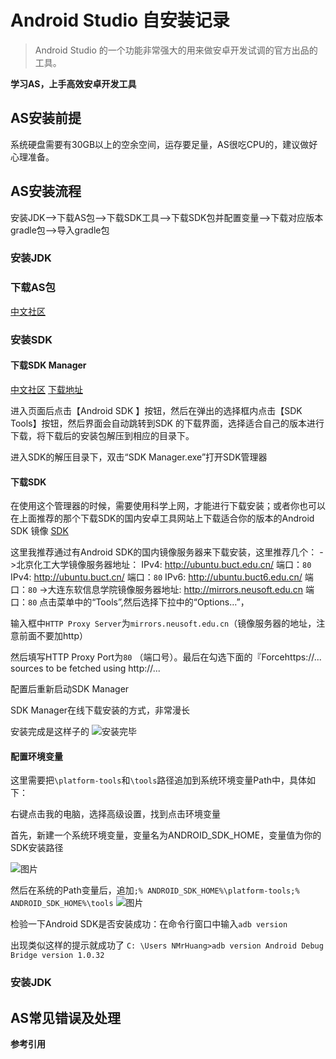 # Android Studio 自安装记录

>Android Studio 的一个功能非常强大的用来做安卓开发试调的官方出品的工具。



**学习AS，上手高效安卓开发工具**

## AS安装前提

系统硬盘需要有30GB以上的空余空间，运存要足量，AS很吃CPU的，建议做好心理准备。


## AS安装流程

安装JDK-->下载AS包-->下载SDK工具-->下载SDK包并配置变量-->下载对应版本gradle包-->导入gradle包


### 安装JDK

### 下载AS包
[中文社区](http://www.android-studio.org/)

### 安装SDK

#### 下载SDK Manager
[中文社区](http://www.android-studio.org/)
[下载地址](http://www.androiddevtools.cn/)

进入页面后点击【Android SDK 】按钮，然后在弹出的选择框内点击【SDK Tools】按钮，然后界面会自动跳转到SDK 的下载界面，选择适合自己的版本进行下载，将下载后的安装包解压到相应的目录下。

进入SDK的解压目录下，双击“SDK Manager.exe”打开SDK管理器

#### 下载SDK
在使用这个管理器的时候，需要使用科学上网，才能进行下载安装；或者你也可以在上面推荐的那个下载SDK的国内安卓工具网站上下载适合你的版本的Android SDK 镜像
[SDK](https://www.androiddevtools.cn/)

这里我推荐通过有Android SDK的国内镜像服务器来下载安装，这里推荐几个：
->北京化工大学镜像服务器地址：
IPv4: http://ubuntu.buct.edu.cn/  端口：`80`
IPv4: http://ubuntu.buct.cn/  端口：`80`
IPv6: http://ubuntu.buct6.edu.cn/  端口：`80`
->大连东软信息学院镜像服务器地址:
http://mirrors.neusoft.edu.cn  端口：`80`
点击菜单中的“Tools”,然后选择下拉中的“Options…”，

输入框中`HTTP Proxy Server`为`mirrors.neusoft.edu.cn`（镜像服务器的地址，注意前面不要加http）

然后填写HTTP Proxy Port为`80` （端口号）。最后在勾选下面的『Forcehttps://... sources to be fetched using http://...

配置后重新启动SDK Manager

SDK Manager在线下载安装的方式，非常漫长


安装完成是这样子的
![安装完毕](https://img-blog.csdn.net/20151116193758466)

#### 配置环境变量
这里需要把`\platform-tools`和`\tools`路径追加到系统环境变量Path中，具体如下：

右键点击我的电脑，选择高级设置，找到点击环境变量

首先，新建一个系统环境变量，变量名为ANDROID_SDK_HOME，变量值为你的SDK安装路径

![图片](https://img-blog.csdn.net/20151116193833720)

然后在系统的Path变量后，追加`;% ANDROID_SDK_HOME%\platform-tools;% ANDROID_SDK_HOME%\tools`
![图片](https://img-blog.csdn.net/20151116193851559)

检验一下Android SDK是否安装成功：在命令行窗口中输入`adb version`

出现类似这样的提示就成功了
`C: \Users NMrHuang>adb version
Android Debug Bridge version
1.0.32`



### 安装JDK



## AS常见错误及处理




**参考引用**

